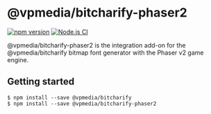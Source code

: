 # @vpmedia/bitcharify-phaser2

[![npm version](https://badge.fury.io/js/@vpmedia%2Fbitcharify-phaser2.svg?v=1.5.0)](https://badge.fury.io/js/@vpmedia%2Fbitcharify-phaser2)
[![Node.js CI](https://github.com/vpmedia/bitcharify-phaser2/actions/workflows/ci.yml/badge.svg)](https://github.com/vpmedia/bitcharify-phaser2/actions/workflows/ci.yml)

@vpmedia/bitcharify-phaser2 is the integration add-on for the @vpmedia/bitcharify bitmap font generator with the Phaser v2 game engine.

## Getting started

    $ npm install --save @vpmedia/bitcharify
    $ npm install --save @vpmedia/bitcharify-phaser2
